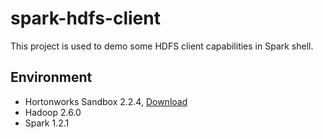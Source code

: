 # spark-hdfs-client
This project is used to demo some HDFS client capabilities in Spark shell.
## Environment
* Hortonworks Sandbox 2.2.4,  [Download](http://hortonworks.com/products/hortonworks-sandbox/#archive)
 * Hadoop 2.6.0
 * Spark 1.2.1
